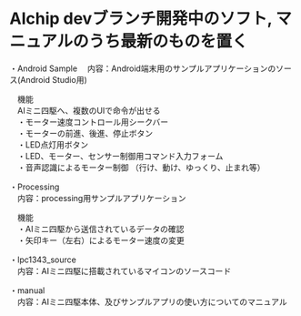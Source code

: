 # AIchip devブランチ開発中のソフト, マニュアルのうち最新のものを置く

・Android Sample
　内容：Android端末用のサンプルアプリケーションのソース(Android Studio用)  

　機能  
　AIミニ四駆へ、複数のUIで命令が出せる  
　・モーター速度コントロール用シークバー  
　・モーターの前進、後進、停止ボタン  
　・LED点灯用ボタン  
　・LED、モーター、センサー制御用コマンド入力フォーム  
　・音声認識によるモーター制御 （行け、動け、ゆっくり、止まれ等） 

・Processing  
　内容：processing用サンプルアプリケーション  

　機能  
　・AIミニ四駆から送信されているデータの確認  
　・矢印キー（左右）によるモーター速度の変更  

・lpc1343_source  
　内容：AIミニ四駆に搭載されているマイコンのソースコード  

・manual  
　内容：AIミニ四駆本体、及びサンプルアプリの使い方についてのマニュアル  